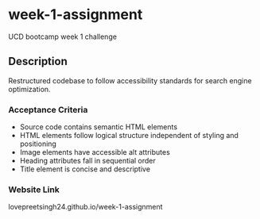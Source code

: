 # week-1-assignment

UCD bootcamp week 1 challenge

## Description

Restructured codebase to follow accessibility standards for search engine optimization.

### Acceptance Criteria

* Source code contains semantic HTML elements
* HTML elements follow logical structure independent of styling and positioning
* Image elements have accessible alt attributes
* Heading attributes fall in sequential order
* Title element is concise and descriptive

### Website Link
lovepreetsingh24.github.io/week-1-assignment